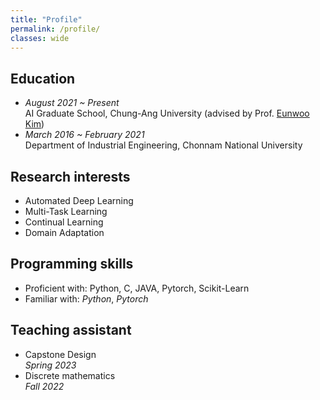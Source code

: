 ```yaml
---
title: "Profile"
permalink: /profile/
classes: wide  
---
```


## Education
- *August 2021 ~ Present*<br>
  AI Graduate School, Chung-Ang University (advised by Prof. [Eunwoo Kim](https://vllab.cau.ac.kr/members/professor/))<br>
- *March 2016 ~ February 2021*<br>
  Department of Industrial Engineering, Chonnam National University<br>

## Research interests
- Automated Deep Learning<br>
- Multi-Task Learning<br>
- Continual Learning<br>
- Domain Adaptation<br>

## Programming skills
- Proficient with: Python, C, JAVA, Pytorch, Scikit-Learn<br>
- Familiar with: *Python*, *Pytorch*<br>

## Teaching assistant
- Capstone Design<br>
  *Spring 2023*<br>
- Discrete mathematics<br>
  *Fall 2022*

